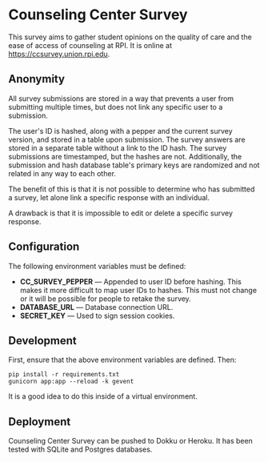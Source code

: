 # Counseling Center Survey

This survey aims to gather student opinions on the quality of care and the ease of access of counseling at RPI. It is online at https://ccsurvey.union.rpi.edu.

## Anonymity

All survey submissions are stored in a way that prevents a user from submitting
multiple times, but does not link any specific user to a submission.

The user's ID is hashed, along with a pepper and the current survey version, and
stored in a table upon submission. The survey answers are stored in a separate
table without a link to the ID hash. The survey submissions are timestamped, but
the hashes are not. Additionally, the submission and hash database table's
primary keys are randomized and not related in any way to each other.

The benefit of this is that it is not possible to determine who has submitted
a survey, let alone link a specific response with an individual.

A drawback is that it is impossible to edit or delete a specific survey
response.

## Configuration

The following environment variables must be defined:

- **CC_SURVEY_PEPPER** — Appended to user ID before hashing. This makes it more
difficult to map user IDs to hashes. This must not change or it will be possible
for people to retake the survey.
- **DATABASE_URL** — Database connection URL.
- **SECRET_KEY** — Used to sign session cookies.

## Development

First, ensure that the above environment variables are defined. Then:

```
pip install -r requirements.txt
gunicorn app:app --reload -k gevent
```

It is a good idea to do this inside of a virtual environment.

## Deployment

Counseling Center Survey can be pushed to Dokku or Heroku. It has been tested
with SQLite and Postgres databases.
